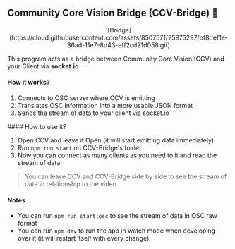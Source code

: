 ## Community Core Vision Bridge (CCV-Bridge) 🌉

<div style="text-align:center" markdown="1">
![Bridge](https://cloud.githubusercontent.com/assets/8507571/25975297/bf8def1e-36ad-11e7-8d43-eff2cd21d058.gif)
</div>

This program acts as a bridge between Community Core Vision (CCV) and your Client via **socket.io**

#### How it works?

1. Connects to OSC server where CCV is emitting
2. Translates OSC information into a more usable JSON format
3. Sends the stream of data to your client via socket.io

#### How to use it?
1. Open CCV and leave it Open (it will start emitting data immediately)
2. Run `npm run start` on CCV-Bridge's folder
3. Now you can connect as many clients as you need to it and read the stream of data

>You can leave CCV and CCV-Bridge side by side to see the stream of data in relationship to the video

#### Notes

- You can run `npm run start:osc` to see the stream of data in OSC raw format
- You can run `npm dev` to run the app in watch mode when developing over it (it will restart itself with every change).
